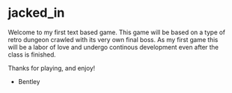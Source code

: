 # jacked_in
Welcome to my first text based game. This game will be based on a type of retro dungeon crawled with its very own final boss. As my first game this will be a labor of love and undergo continous development even after the class is finished.

Thanks for playing, and enjoy!

- Bentley
